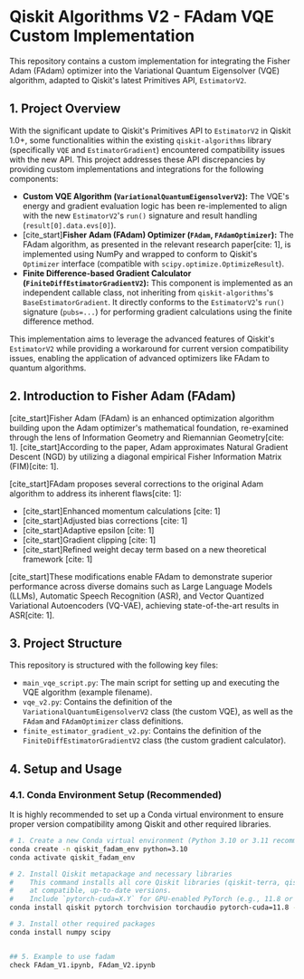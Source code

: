# Qiskit Algorithms V2 - FAdam VQE Custom Implementation

This repository contains a custom implementation for integrating the Fisher Adam (FAdam) optimizer into the Variational Quantum Eigensolver (VQE) algorithm, adapted to Qiskit's latest Primitives API, `EstimatorV2`.

## 1. Project Overview

With the significant update to Qiskit's Primitives API to `EstimatorV2` in Qiskit 1.0+, some functionalities within the existing `qiskit-algorithms` library (specifically `VQE` and `EstimatorGradient`) encountered compatibility issues with the new API. This project addresses these API discrepancies by providing custom implementations and integrations for the following components:

* **Custom VQE Algorithm (`VariationalQuantumEigensolverV2`):** The VQE's energy and gradient evaluation logic has been re-implemented to align with the new `EstimatorV2`'s `run()` signature and result handling (`result[0].data.evs[0]`).
* [cite_start]**Fisher Adam (FAdam) Optimizer (`FAdam`, `FAdamOptimizer`):** The FAdam algorithm, as presented in the relevant research paper[cite: 1], is implemented using NumPy and wrapped to conform to Qiskit's `Optimizer` interface (compatible with `scipy.optimize.OptimizeResult`).
* **Finite Difference-based Gradient Calculator (`FiniteDiffEstimatorGradientV2`):** This component is implemented as an independent callable class, not inheriting from `qiskit-algorithms`'s `BaseEstimatorGradient`. It directly conforms to the `EstimatorV2`'s `run()` signature (`pubs=...`) for performing gradient calculations using the finite difference method.

This implementation aims to leverage the advanced features of Qiskit's `EstimatorV2` while providing a workaround for current version compatibility issues, enabling the application of advanced optimizers like FAdam to quantum algorithms.

## 2. Introduction to Fisher Adam (FAdam)

[cite_start]Fisher Adam (FAdam) is an enhanced optimization algorithm building upon the Adam optimizer's mathematical foundation, re-examined through the lens of Information Geometry and Riemannian Geometry[cite: 1]. [cite_start]According to the paper, Adam approximates Natural Gradient Descent (NGD) by utilizing a diagonal empirical Fisher Information Matrix (FIM)[cite: 1].

[cite_start]FAdam proposes several corrections to the original Adam algorithm to address its inherent flaws[cite: 1]:

* [cite_start]Enhanced momentum calculations [cite: 1]
* [cite_start]Adjusted bias corrections [cite: 1]
* [cite_start]Adaptive epsilon [cite: 1]
* [cite_start]Gradient clipping [cite: 1]
* [cite_start]Refined weight decay term based on a new theoretical framework [cite: 1]

[cite_start]These modifications enable FAdam to demonstrate superior performance across diverse domains such as Large Language Models (LLMs), Automatic Speech Recognition (ASR), and Vector Quantized Variational Autoencoders (VQ-VAE), achieving state-of-the-art results in ASR[cite: 1].

## 3. Project Structure

This repository is structured with the following key files:

* `main_vqe_script.py`: The main script for setting up and executing the VQE algorithm (example filename).
* `vqe_v2.py`: Contains the definition of the `VariationalQuantumEigensolverV2` class (the custom VQE), as well as the `FAdam` and `FAdamOptimizer` class definitions.
* `finite_estimator_gradient_v2.py`: Contains the definition of the `FiniteDiffEstimatorGradientV2` class (the custom gradient calculator).

## 4. Setup and Usage

### 4.1. Conda Environment Setup (Recommended)

It is highly recommended to set up a Conda virtual environment to ensure proper version compatibility among Qiskit and other required libraries.

```bash
# 1. Create a new Conda virtual environment (Python 3.10 or 3.11 recommended)
conda create -n qiskit_fadam_env python=3.10
conda activate qiskit_fadam_env

# 2. Install Qiskit metapackage and necessary libraries
#    This command installs all core Qiskit libraries (qiskit-terra, qiskit-algorithms, qiskit-aer, etc.)
#    at compatible, up-to-date versions.
#    Include `pytorch-cuda=X.Y` for GPU-enabled PyTorch (e.g., 11.8 or 12.1 for CUDA version).
conda install qiskit pytorch torchvision torchaudio pytorch-cuda=11.8 -c pytorch -c nvidia -c conda-forge

# 3. Install other required packages
conda install numpy scipy


## 5. Example to use fadam
check FAdam_V1.ipynb, FAdam_V2.ipynb


